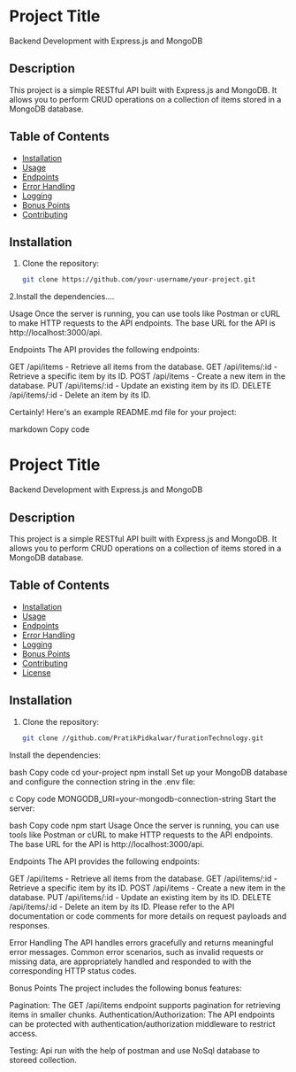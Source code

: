 # Project Title

Backend Development with Express.js and MongoDB

## Description

This project is a simple RESTful API built with Express.js and MongoDB. It allows you to perform CRUD operations on a collection of items stored in a MongoDB database.

## Table of Contents

- [Installation](#installation)
- [Usage](#usage)
- [Endpoints](#endpoints)
- [Error Handling](#error-handling)
- [Logging](#logging)
- [Bonus Points](#bonus-points)
- [Contributing](#contributing)


## Installation

1. Clone the repository:

   ```bash
   git clone https://github.com/your-username/your-project.git

2.Install the dependencies....

Usage
Once the server is running, you can use tools like Postman or cURL to make HTTP requests to the API endpoints. The base URL for the API is http://localhost:3000/api.

Endpoints
The API provides the following endpoints:

GET /api/items - Retrieve all items from the database.
GET /api/items/:id - Retrieve a specific item by its ID.
POST /api/items - Create a new item in the database.
PUT /api/items/:id - Update an existing item by its ID.
DELETE /api/items/:id - Delete an item by its ID.



Certainly! Here's an example README.md file for your project:

markdown
Copy code
# Project Title

Backend Development with Express.js and MongoDB

## Description

This project is a simple RESTful API built with Express.js and MongoDB. It allows you to perform CRUD operations on a collection of items stored in a MongoDB database.

## Table of Contents

- [Installation](#installation)
- [Usage](#usage)
- [Endpoints](#endpoints)
- [Error Handling](#error-handling)
- [Logging](#logging)
- [Bonus Points](#bonus-points)
- [Contributing](#contributing)
- [License](#license)

## Installation

1. Clone the repository:

   ```bash
   git clone //github.com/PratikPidkalwar/furationTechnology.git
Install the dependencies:

bash
Copy code
cd your-project
npm install
Set up your MongoDB database and configure the connection string in the .env file:

c
Copy code
MONGODB_URI=your-mongodb-connection-string
Start the server:

bash
Copy code
npm start
Usage
Once the server is running, you can use tools like Postman or cURL to make HTTP requests to the API endpoints. The base URL for the API is http://localhost:3000/api.

Endpoints
The API provides the following endpoints:

GET /api/items - Retrieve all items from the database.
GET /api/items/:id - Retrieve a specific item by its ID.
POST /api/items - Create a new item in the database.
PUT /api/items/:id - Update an existing item by its ID.
DELETE /api/items/:id - Delete an item by its ID.
Please refer to the API documentation or code comments for more details on request payloads and responses.

Error Handling
The API handles errors gracefully and returns meaningful error messages. Common error scenarios, such as invalid requests or missing data, are appropriately handled and responded to with the corresponding HTTP status codes.

Bonus Points
The project includes the following bonus features:

Pagination: The GET /api/items endpoint supports pagination for retrieving items in smaller chunks.
Authentication/Authorization: The API endpoints can be protected with authentication/authorization middleware to restrict access.

Testing: Api run with the help of postman and use NoSql database to storeed collection. 